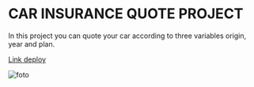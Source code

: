 <h1>CAR INSURANCE QUOTE PROJECT</h1>
<p>In this project you can quote your car according to three variables origin, year and plan.

<a href="https://symphonious-heliotrope-fb6b45.netlify.app/">Link deploy</a>

<img src="https://res.cloudinary.com/duvva0ega/image/upload/v1667453895/Captura_de_pantalla_63_qrkhlz.png" alt="foto"  />
